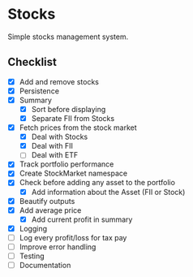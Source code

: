 # Stocks
Simple stocks management system.

## Checklist
- [X] Add and remove stocks
- [X] Persistence 
- [X] Summary
    - [X] Sort before displaying
    - [X] Separate FII from Stocks
- [X] Fetch prices from the stock market
    - [X] Deal with Stocks
    - [X] Deal with FII
    - [ ] Deal with ETF
- [X] Track portfolio performance
- [X] Create StockMarket namespace
- [X] Check before adding any asset to the portfolio
    - [X] Add information about the Asset (FII or Stock)
- [X] Beautify outputs
- [X] Add average price
    - [X] Add current profit in summary
- [X] Logging
- [ ] Log every profit/loss for tax pay
- [ ] Improve error handling
- [ ] Testing
- [ ] Documentation